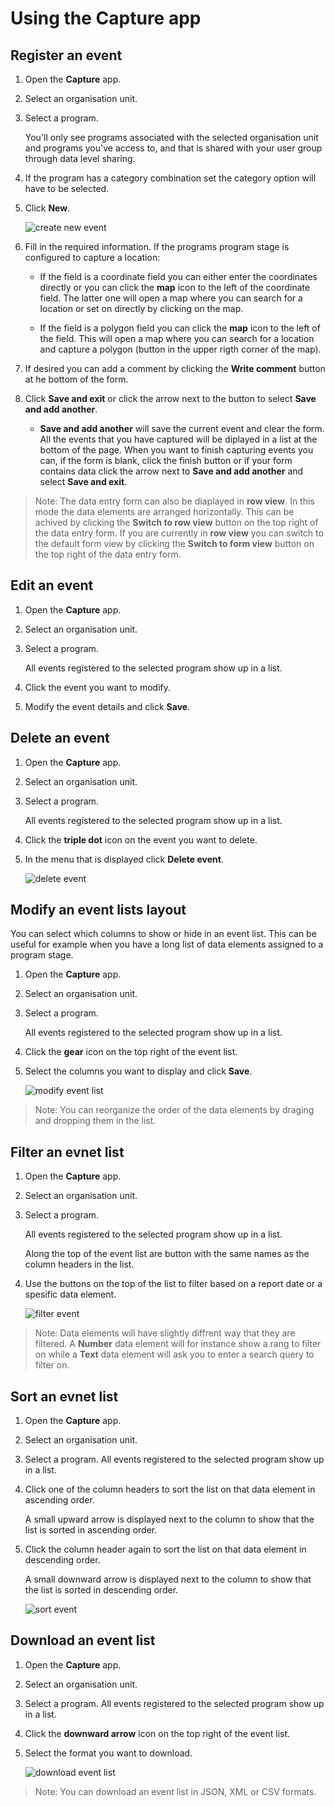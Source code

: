# Using the Capture app

<!--DHIS2-SECTION-ID:capture_app-->

## Register an event

<!--DHIS2-SECTION-ID:capture_register_event-->

1. Open the **Capture** app.

2. Select an organisation unit.

3. Select a program.

    You'll only see programs associated with the selected organisation
    unit and programs you've access to, and that is shared with your user group through data level sharing.

4. If the program has a category combination set the category option will have to be selected.

5. Click **New**.

      ![create new event](resources/images/capture_app/create_new_event.png)

6. Fill in the required information.
    If the programs program stage is configured to capture a location:

    - If the field is a coordinate field you can either enter the coordinates
    directly or you can click the **map** icon to the left of the coordinate field.
    The latter one will open a map where you can search for a location or set on
    directly by clicking on the map.

    - If the field is a polygon field you can click the **map** icon to the left of
    the field. This will open a map where you can search for a location and capture
    a polygon (button in the upper rigth corner of the map).

7. If desired you can add a comment by clicking the **Write comment** button at he bottom of the form.

8. Click **Save and exit** or click the arrow next to the button to select **Save and add another**.
    - **Save and add another** will save the current event and clear the form.
    All the events that you have captured will be diplayed in a list at the bottom of the page.
    When you want to finish capturing events you can, if the form is blank,
    click the finish button or if your form contains data click the arrow
    next to **Save and add another** and select **Save and exit**.

> Note: The data entry form can also be diaplayed in **row view**. In this mode the data elements are arranged horizontally. This can be achived by clicking the **Switch to row view** button on the top right of the data entry form. If you are currently in **row view** you can switch to the default form view by clicking the **Switch to form view** button on the top right of the data entry form.

## Edit an event

<!--DHIS2-SECTION-ID:capture_edit_event-->

1. Open the **Capture** app.

2. Select an organisation unit.

3. Select a program.

    All events registered to the selected program show up in a list.

4. Click the event you want to modify.

5. Modify the event details and click **Save**.

## Delete an event

<!--DHIS2-SECTION-ID:capture_delete_event-->

1. Open the **Capture** app.

2. Select an organisation unit.

3. Select a program.

    All events registered to the selected program show up in a list.

4. Click the **triple dot** icon on the event you want to delete.

5. In the menu that is displayed click **Delete event**.

    ![delete event](resources/images/capture_app/delete_event.png)

## Modify an event lists layout

<!--DHIS2-SECTION-ID:capture_modify_event_list_layout-->

You can select which columns to show or hide in an event list. This can
be useful for example when you have a long list of data elements
assigned to a program stage.

1. Open the **Capture** app.

2. Select an organisation unit.

3. Select a program.

    All events registered to the selected program show up in a list.

4. Click the **gear** icon on the top right of the event list.

5. Select the columns you want to display and click **Save**.

    ![modify event list](resources/images/capture_app/modify_event_list.png)

> Note: You can reorganize the order of the data elements by draging and dropping them in the list.

## Filter an evnet list

<!--DHIS2-SECTION-ID:capture_filter_event_list-->

1. Open the **Capture** app.

2. Select an organisation unit.

3. Select a program.

    All events registered to the selected program show up in a list.

    Along the top of the event list are button with the same names as the column headers in the list.

4. Use the buttons on the top of the list to filter based on a report date or a spesific data element.

    ![filter event](resources/images/capture_app/filter_event.png)

> Note: Data elements will have slightly diffrent way that they are filtered. A **Number** data element will for instance show a rang to filter on while a **Text** data element will ask you to enter a search query to filter on.

## Sort an evnet list

<!--DHIS2-SECTION-ID:capture_sort_event_list-->

1. Open the **Capture** app.

2. Select an organisation unit.

3. Select a program.
    All events registered to the selected program show up in a list.

4. Click one of the column headers to sort the list on that data element in ascending order.

    A small upward arrow is displayed next to the column to show that the list is sorted in ascending order.

5. Click the column header again to sort the list on that data element in descending order.

     A small downward arrow is displayed next to the column to show that the list is sorted in descending order.

    ![sort event](resources/images/capture_app/sort_event.png)

## Download an event list

<!--DHIS2-SECTION-ID:capture_download_event_list-->

1. Open the **Capture** app.

2. Select an organisation unit.

3. Select a program.
    All events registered to the selected program show up in a list.

4. Click the **downward arrow** icon on the top right of the event list.

5. Select the format you want to download.

    ![download event list](resources/images/capture_app/download_event_list.png)

> Note: You can download an event list in JSON, XML or CSV formats.
